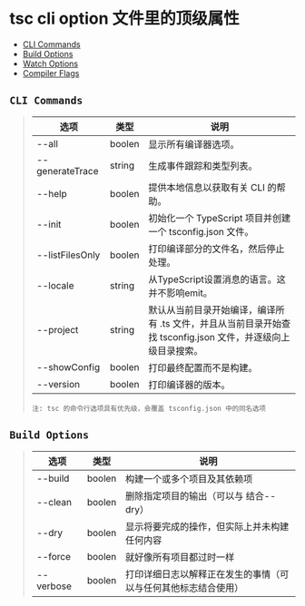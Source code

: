 

# tsc cli option 文件里的顶级属性 
* [CLI Commands](#CLI-Commands) 
* [Build Options](#Build-Options) 
* [Watch Options](https://github.com/Xiao2GouZi/logger/blob/ts/material/ts/tsconfig/README.md#watchOptions) 
* [Compiler Flags](https://github.com/Xiao2GouZi/logger/blob/ts/material/ts/tsconfig/README.md) 


## <a id="CLI-Commands"></a> `CLI Commands`
>选项 | 类型  | 说明  
>---- | ----- | -----
>--all | boolen | 显示所有编译器选项。
>--generateTrace| string | 生成事件跟踪和类型列表。
>--help | boolen | 提供本地信息以获取有关 CLI 的帮助。
>--init | boolen | 初始化一个 TypeScript 项目并创建一个 tsconfig.json 文件。
>--listFilesOnly | boolen | 打印编译部分的文件名，然后停止处理。
>--locale | string | 从TypeScript设置消息的语言。这并不影响emit。
>--project | string | 默认从当前目录开始编译，编译所有 .ts 文件，并且从当前目录开始查找 tsconfig.json 文件，并逐级向上级目录搜索。
>--showConfig | boolen | 打印最终配置而不是构建。
>--version | boolen | 打印编译器的版本。
>
>`注: tsc 的命令行选项具有优先级，会覆盖 tsconfig.json 中的同名选项`


## <a id="Build-Options"></a> `Build Options`
>选项 | 类型  | 说明  
>---- | ----- | -----
>--build | boolen | 构建一个或多个项目及其依赖项
>--clean | boolen | 删除指定项目的输出（可以与 结合--dry） 
>--dry | boolen | 显示将要完成的操作，但实际上并未构建任何内容  
>--force | boolen | 就好像所有项目都过时一样  
>--verbose | boolen | 打印详细日志以解释正在发生的事情（可以与任何其他标志结合使用）  



